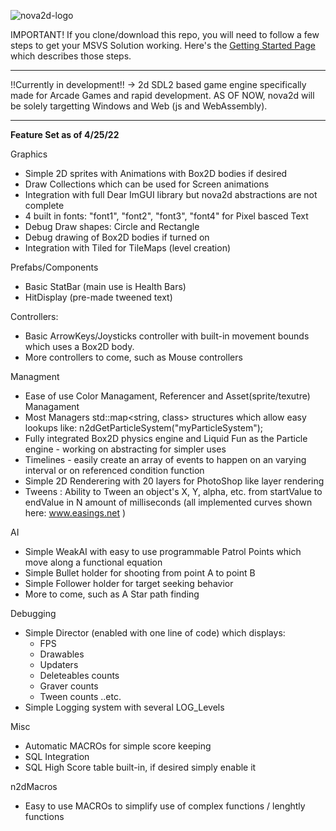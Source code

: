 ![nova2d-logo](https://user-images.githubusercontent.com/49030884/165163135-45d789a7-1ddb-4b72-9d30-55cf3b6dd62f.png)

IMPORTANT! If you clone/download this repo, you will need to follow a few steps to get your MSVS Solution working. Here's the [Getting Started Page](https://github.com/sampenland/nova2d/wiki/Getting-Started) which describes those steps.

---
!!Currently in development!! -> 2d SDL2 based game engine specifically made for Arcade Games and rapid development. AS OF NOW, nova2d will be solely targetting Windows and Web (js and WebAssembly).

---
**Feature Set as of 4/25/22**
 
 Graphics
 - Simple 2D sprites with Animations with Box2D bodies if desired
 - Draw Collections which can be used for Screen animations
 - Integration with full Dear ImGUI library but nova2d abstractions are not complete
 - 4 built in fonts: "font1", "font2", "font3", "font4" for Pixel basced Text
 - Debug Draw shapes: Circle and Rectangle
 - Debug drawing of Box2D bodies if turned on
 - Integration with Tiled for TileMaps (level creation)
 
 Prefabs/Components
 - Basic StatBar (main use is Health Bars)
 - HitDisplay (pre-made tweened text)
 
 Controllers:
 - Basic ArrowKeys/Joysticks controller with built-in movement bounds which uses a Box2D body.
 - More controllers to come, such as Mouse controllers
 
 Managment
 - Ease of use Color Managament, Referencer and Asset(sprite/texutre) Managament
 - Most Managers std::map<string, class> structures which allow easy lookups like: n2dGetParticleSystem("myParticleSystem");
 - Fully integrated Box2D physics engine and Liquid Fun as the Particle engine - working on abstracting for simpler uses
 - Timelines - easily create an array of events to happen on an varying interval or on referenced condition function
 - Simple 2D Renderering with 20 layers for PhotoShop like layer rendering
 - Tweens : Ability to Tween an object's X, Y, alpha, etc. from startValue to endValue in N amount of milliseconds (all implemented curves shown here: www.easings.net )
 
 AI
 - Simple WeakAI with easy to use programmable Patrol Points which move along a functional equation
 - Simple Bullet holder for shooting from point A to point B
 - Simple Follower holder for target seeking behavior
 - More to come, such as A Star path finding 
 
 Debugging
 - Simple Director (enabled with one line of code) which displays:
	- FPS
	- Drawables
	- Updaters
	- Deleteables counts
	- Graver counts
	- Tween counts
	..etc.
 - Simple Logging system with several LOG_Levels
  
 Misc
 - Automatic MACROs for simple score keeping
 - SQL Integration
 - SQL High Score table built-in, if desired simply enable it
 
 n2dMacros
 - Easy to use MACROs to simplify use of complex functions / lenghtly functions
